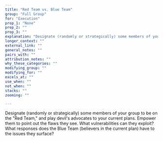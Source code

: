 ```yaml
---
title: "Red Team vs. Blue Team"
group: "Full Group"
for: "Execution"
prop_1: "None"
prop_2: ""
prop_3: ""
explanation: "Designate (randomly or strategically) some members of your group to be on the \"Red Team,\" and play devil\'s advocates to your current plans. Empower them to point out the flaws they see. What vulnerabilities can they exploit? What responses does the Blue Team (believers in the current plan) have to the issues they surface?"
longer_context: ""
external_link: ""
general_notes: ""
pairs_with: ""
attribution_notes: ""
why_these_categories: ""
modifying_group: ""
modifying_for: ""
excels_at: ""
use_when: ""
not_when: ""
stacks: ""
zooming: ""

---
```


Designate (randomly or strategically) some members of your group to be on the "Red Team," and play devil's advocates to your current plans. Empower them to point out the flaws they see. What vulnerabilities can they exploit? What responses does the Blue Team (believers in the current plan) have to the issues they surface?
